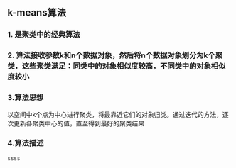 ## k-means算法
### 1. 是聚类中的经典算法
### 2. 算法接收参数k和n个数据对象，然后将n个数据对象划分为k个聚类，这些聚类满足：同类中的对象相似度较高，不同类中的对象相似度较小
### 3.算法思想
   以空间中k个点为中心进行聚类，将最靠近它们的对象归类。通过迭代的方法，逐次更新各聚类中心的值，直至得到最好的聚类结果
### 4.算法描述



```
ssss
```

